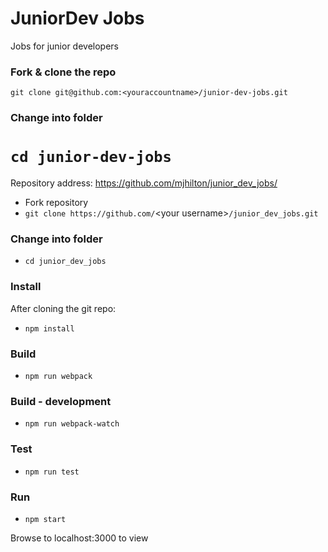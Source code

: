 # JuniorDev Jobs

Jobs for junior developers

### Fork & clone the repo

`git clone git@github.com:<youraccountname>/junior-dev-jobs.git`

### Change into folder

`cd junior-dev-jobs`
=======
Repository address: https://github.com/mjhilton/junior_dev_jobs/

* Fork repository
* `git clone https://github.com/`&lt;your username&gt;`/junior_dev_jobs.git`

### Change into folder

* `cd junior_dev_jobs`

### Install

After cloning the git repo:

* `npm install`

### Build

* `npm run webpack`

### Build - development

* `npm run webpack-watch`

### Test

* `npm run test`

### Run

* `npm start`

Browse to localhost:3000 to view
